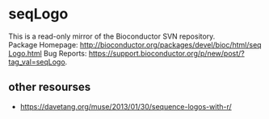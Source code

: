 # seqLogo
This is a read-only mirror of the Bioconductor SVN repository. Package Homepage: http://bioconductor.org/packages/devel/bioc/html/seqLogo.html Bug Reports: https://support.bioconductor.org/p/new/post/?tag_val=seqLogo.

## other resourses
* https://davetang.org/muse/2013/01/30/sequence-logos-with-r/
